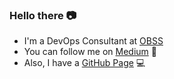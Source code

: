 ### Hello there :camera:
- I'm a DevOps Consultant at [OBSS](https://obss.com.tr/en)  </br>
- You can follow me on [Medium](https://yagizkucukkambak.medium.com) :page_with_curl: </br>
- Also, I have a [GitHub Page](https://yagizkambak.github.io) :computer:


<!--
**yagizkambak/yagizkambak** is a ✨ _special_ ✨ repository because its `README.md` (this file) appears on your GitHub profile.

Here are some ideas to get you started:

- 🔭 I’m currently working on ...
- 🌱 I’m currently learning ...
- 👯 I’m looking to collaborate on ...
- 🤔 I’m looking for help with ...
- 💬 Ask me about ...
- 📫 How to reach me: ...
- 😄 Pronouns: ...
- ⚡ Fun fact: ...
-->
